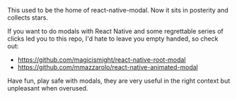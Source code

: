 This used to be the home of react-native-modal. Now it sits in posterity
and collects stars.

If you want to do modals with React Native and some regrettable series
of clicks led you to this repo, I'd hate to leave you empty handed, so
check out:

- https://github.com/magicismight/react-native-root-modal
- https://github.com/mmazzarolo/react-native-animated-modal

Have fun, play safe with modals, they are very useful in the right
context but unpleasant when overused.
